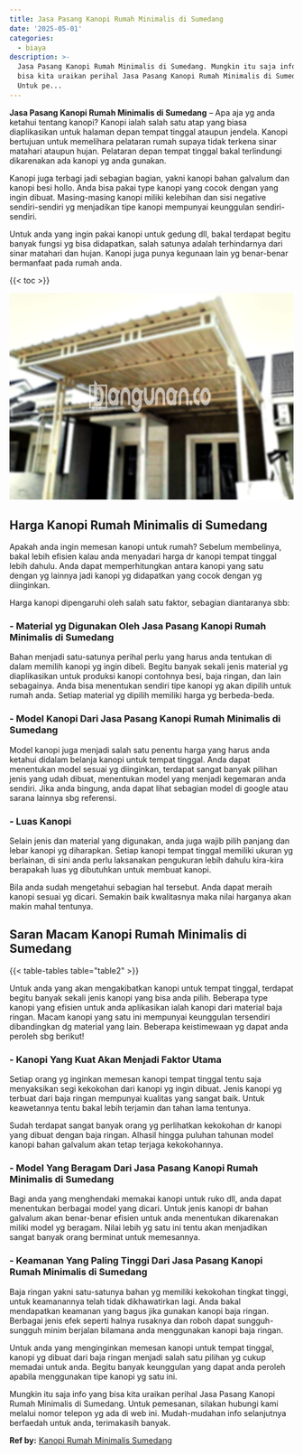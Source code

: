 ```yaml
---
title: Jasa Pasang Kanopi Rumah Minimalis di Sumedang
date: '2025-05-01'
categories:
  - biaya
description: >-
  Jasa Pasang Kanopi Rumah Minimalis di Sumedang. Mungkin itu saja info yang
  bisa kita uraikan perihal Jasa Pasang Kanopi Rumah Minimalis di Sumedang.
  Untuk pe...
---
```


**Jasa Pasang Kanopi Rumah Minimalis di Sumedang** – Apa aja yg anda ketahui tentang kanopi? Kanopi ialah salah satu atap yang biasa diaplikasikan untuk halaman depan tempat tinggal ataupun jendela. Kanopi bertujuan untuk memelihara pelataran rumah supaya tidak terkena sinar matahari ataupun hujan. Pelataran depan tempat tinggal bakal terlindungi dikarenakan ada kanopi yg anda gunakan.

Kanopi juga terbagi jadi sebagian bagian, yakni kanopi bahan galvalum dan kanopi besi hollo. Anda bisa pakai type kanopi yang cocok dengan yang ingin dibuat. Masing-masing kanopi miliki kelebihan dan sisi negative sendiri-sendiri yg menjadikan tipe kanopi mempunyai keunggulan sendiri-sendiri.

Untuk anda yang ingin pakai kanopi untuk gedung dll, bakal terdapat begitu banyak fungsi yg bisa didapatkan, salah satunya adalah terhindarnya dari sinar matahari dan hujan. Kanopi juga punya kegunaan lain yg benar-benar bermanfaat pada rumah anda.

{{< toc >}}

![Jasa Pasang Kanopi Rumah Minimalis di Sumedang](/images/harga-kanopi-minimalis-17.png)

## Harga Kanopi Rumah Minimalis di Sumedang

Apakah anda ingin memesan kanopi untuk rumah? Sebelum membelinya, bakal lebih efisien kalau anda menyadari harga dr kanopi tempat tinggal lebih dahulu. Anda dapat memperhitungkan antara kanopi yang satu dengan yg lainnya jadi kanopi yg didapatkan yang cocok dengan yg diinginkan.

Harga kanopi dipengaruhi oleh salah satu faktor, sebagian diantaranya sbb:

### \- Material yg Digunakan Oleh Jasa Pasang Kanopi Rumah Minimalis di Sumedang

Bahan menjadi satu-satunya perihal perlu yang harus anda tentukan di dalam memilih kanopi yg ingin dibeli. Begitu banyak sekali jenis material yg diaplikasikan untuk produksi kanopi contohnya besi, baja ringan, dan lain sebagainya. Anda bisa menentukan sendiri tipe kanopi yg akan dipilih untuk rumah anda. Setiap material yg dipilih memiliki harga yg berbeda-beda.

### \- Model Kanopi Dari Jasa Pasang Kanopi Rumah Minimalis di Sumedang

Model kanopi juga menjadi salah satu penentu harga yang harus anda ketahui didalam belanja kanopi untuk tempat tinggal. Anda dapat menentukan model sesuai yg diinginkan, terdapat sangat banyak pilihan jenis yang udah dibuat, menentukan model yang menjadi kegemaran anda sendiri. Jika anda bingung, anda dapat lihat sebagian model di google atau sarana lainnya sbg referensi.

### \- Luas Kanopi

Selain jenis dan material yang digunakan, anda juga wajib pilih panjang dan lebar kanopi yg diharapkan. Setiap kanopi tempat tinggal memiliki ukuran yg berlainan, di sini anda perlu laksanakan pengukuran lebih dahulu kira-kira berapakah luas yg dibutuhkan untuk membuat kanopi.

Bila anda sudah mengetahui sebagian hal tersebut. Anda dapat meraih kanopi sesuai yg dicari. Semakin baik kwalitasnya maka nilai harganya akan makin mahal tentunya.

## Saran Macam Kanopi Rumah Minimalis di Sumedang

{{< table-tables table="table2" >}}

Untuk anda yang akan mengakibatkan kanopi untuk tempat tinggal, terdapat begitu banyak sekali jenis kanopi yang bisa anda pilih. Beberapa type kanopi yang efisien untuk anda aplikasikan ialah kanopi dari material baja ringan. Macam kanopi yang satu ini mempunyai keunggulan tersendiri dibandingkan dg material yang lain. Beberapa keistimewaan yg dapat anda peroleh sbg berikut!

### \- Kanopi Yang Kuat Akan Menjadi Faktor Utama

Setiap orang yg inginkan memesan kanopi tempat tinggal tentu saja menyaksikan segi kekokohan dari kanopi yg ingin dibuat. Jenis kanopi yg terbuat dari baja ringan mempunyai kualitas yang sangat baik. Untuk keawetannya tentu bakal lebih terjamin dan tahan lama tentunya.

Sudah terdapat sangat banyak orang yg perlihatkan kekokohan dr kanopi yang dibuat dengan baja ringan. Alhasil hingga puluhan tahunan model kanopi bahan galvalum akan tetap terjaga kekokohannya.

### \- Model Yang Beragam Dari Jasa Pasang Kanopi Rumah Minimalis di Sumedang

Bagi anda yang menghendaki memakai kanopi untuk ruko dll, anda dapat menentukan berbagai model yang dicari. Untuk jenis kanopi dr bahan galvalum akan benar-benar efisien untuk anda menentukan dikarenakan miliki model yg beragam. Nilai lebih yg satu ini tentu akan menjadikan sangat banyak orang berminat untuk memesannya.

### \- Keamanan Yang Paling Tinggi Dari Jasa Pasang Kanopi Rumah Minimalis di Sumedang

Baja ringan yakni satu-satunya bahan yg memiliki kekokohan tingkat tinggi, untuk keamanannya telah tidak dikhawatirkan lagi. Anda bakal mendapatkan keamanan yang bagus jika gunakan kanopi baja ringan. Berbagai jenis efek seperti halnya rusaknya dan roboh dapat sungguh-sungguh minim berjalan bilamana anda menggunakan kanopi baja ringan.

Untuk anda yang menginginkan memesan kanopi untuk tempat tinggal, kanopi yg dibuat dari baja ringan menjadi salah satu pilihan yg cukup memadai untuk anda. Begitu banyak keunggulan yang dapat anda peroleh apabila menggunakan tipe kanopi yg satu ini.

Mungkin itu saja info yang bisa kita uraikan perihal Jasa Pasang Kanopi Rumah Minimalis di Sumedang. Untuk pemesanan, silakan hubungi kami melalui nomor telepon yg ada di web ini. Mudah-mudahan info selanjutnya berfaedah untuk anda, terimakasih banyak.

**Ref by:**  [Kanopi Rumah Minimalis Sumedang](https://id.wikipedia.org/wiki/Kanopi)
